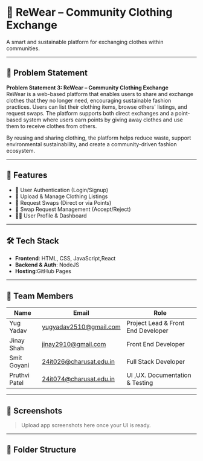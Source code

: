 # 👚 ReWear – Community Clothing Exchange

A smart and sustainable platform for exchanging clothes within communities.

---

## 🧩 Problem Statement

**Problem Statement 3: ReWear – Community Clothing Exchange**  
ReWear is a web-based platform that enables users to share and exchange clothes that they no longer need, encouraging sustainable fashion practices. Users can list their clothing items, browse others' listings, and request swaps. The platform supports both direct exchanges and a point-based system where users earn points by giving away clothes and use them to receive clothes from others.

By reusing and sharing clothing, the platform helps reduce waste, support environmental sustainability, and create a community-driven fashion ecosystem.

---

## 🚀 Features

- 👤 User Authentication (Login/Signup)
- 📸 Upload & Manage Clothing Listings
- 🔄 Request Swaps (Direct or via Points)
- 🧾 Swap Request Management (Accept/Reject)
- 🧑‍💼 User Profile & Dashboard


---

## 🛠️ Tech Stack

- **Frontend**: HTML, CSS, JavaScript,React
- **Backend & Auth**: NodeJS
- **Hosting**:GitHub Pages

---

## 👥 Team Members

| Name           | Email                            | Role                     |
|----------------|----------------------------------|--------------------------|
| Yug Yadav      | yugyadav2510@gmail.com           | Project Lead & Front End Developer |
| Jinay Shah     | jinay2910@gmail.com              | Front End Developer      |
| Smit Goyani    | 24it026@charusat.edu.in          | Full Stack Developer     |
| Pruthvi Patel  | 24it074@charusat.edu.in          | UI ,UX. Documentation & Testing  |

---

## 📸 Screenshots

> Upload app screenshots here once your UI is ready.

---

## 📂 Folder Structure

